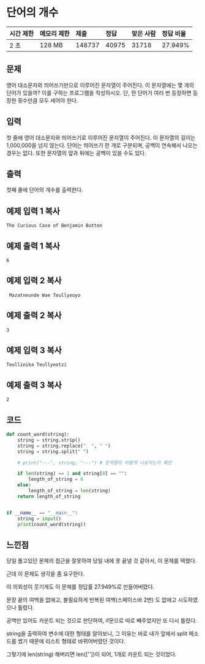 



# 단어의 개수

| 시간 제한 | 메모리 제한 | 제출   | 정답  | 맞은 사람 | 정답 비율 |
| :-------- | :---------- | :----- | :---- | :-------- | :-------- |
| 2 초      | 128 MB      | 148737 | 40975 | 31718     | 27.949%   |

## 문제

영어 대소문자와 띄어쓰기만으로 이루어진 문자열이 주어진다. 이 문자열에는 몇 개의 단어가 있을까? 이를 구하는 프로그램을 작성하시오. 단, 한 단어가 여러 번 등장하면 등장한 횟수만큼 모두 세어야 한다.

## 입력

첫 줄에 영어 대소문자와 띄어쓰기로 이루어진 문자열이 주어진다. 이 문자열의 길이는 1,000,000을 넘지 않는다. 단어는 띄어쓰기 한 개로 구분되며, 공백이 연속해서 나오는 경우는 없다. 또한 문자열의 앞과 뒤에는 공백이 있을 수도 있다.

## 출력

첫째 줄에 단어의 개수를 출력한다.

## 예제 입력 1 복사

```
The Curious Case of Benjamin Button
```

## 예제 출력 1 복사

```
6
```

## 예제 입력 2 복사

```
 Mazatneunde Wae Teullyeoyo
```

## 예제 출력 2 복사

```
3
```

## 예제 입력 3 복사

```
Teullinika Teullyeotzi 
```

## 예제 출력 3 복사

```
2
```



## 코드

```python
def count_word(string):
    string = string.strip()
    string = string.replace("  ", " ")
    string = string.split(" ")

    # print("---", string, "---") # 문자열이 어떻게 나오지는지 확인

    if len(string) == 1 and string[0] == "":
        length_of_string = 0
    else:
        length_of_string = len(string)
    return length_of_string


if __name__ == "__main__":
    string = input()
    print(count_word(string))

```



## 느낀점

당일 풀고있던 문제의 접근을 잘못하여 당일 내에 못 끝낼 것 같아서, 이 문제를 택했다.

근데 이 문제도 생각을 좀 요구한다.

이 의외성이 웃기게도 이 문제를 정답률 27.949%로 만들어버렸다.

문장 끝의 여백을 없애고, 불필요하게 반복된 여백(스페이스바 2번) 도 없애고 시도하였으나 틀렸다.

공백만 있어도 카운트 되는 것으로 판단하여, if문으로 따로 빼주었지만 또 다시 틀렸다.



string을 출력하여 변수에 대한 형태를 알아보니, 그 이유는 바로 내가 앞에서 split 메소드를 썼기 때문에 리스트 형태로 바뀌어버렸던 것이다.

그렇기에 len(string) 해버리면 len([''])이 되어, 1개로 카운트 되는 것이었다.